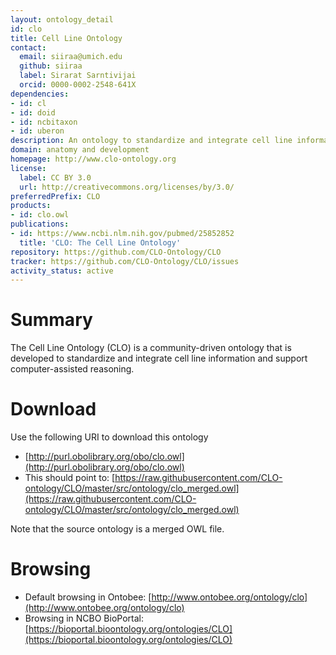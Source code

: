 ```yaml
---
layout: ontology_detail
id: clo
title: Cell Line Ontology
contact:
  email: siiraa@umich.edu
  github: siiraa
  label: Sirarat Sarntivijai
  orcid: 0000-0002-2548-641X
dependencies:
- id: cl
- id: doid
- id: ncbitaxon
- id: uberon
description: An ontology to standardize and integrate cell line information and to support computer-assisted reasoning.
domain: anatomy and development
homepage: http://www.clo-ontology.org
license:
  label: CC BY 3.0
  url: http://creativecommons.org/licenses/by/3.0/
preferredPrefix: CLO
products:
- id: clo.owl
publications:
- id: https://www.ncbi.nlm.nih.gov/pubmed/25852852
  title: 'CLO: The Cell Line Ontology'
repository: https://github.com/CLO-Ontology/CLO
tracker: https://github.com/CLO-Ontology/CLO/issues
activity_status: active
---
```


# Summary

The Cell Line Ontology (CLO) is a community-driven ontology that is developed to standardize and integrate cell line information and support computer-assisted reasoning.

# Download

Use the following URI to download this ontology

* [http://purl.obolibrary.org/obo/clo.owl](http://purl.obolibrary.org/obo/clo.owl)
* This should point to: [https://raw.githubusercontent.com/CLO-ontology/CLO/master/src/ontology/clo_merged.owl](https://raw.githubusercontent.com/CLO-ontology/CLO/master/src/ontology/clo_merged.owl) 

Note that the source ontology is a merged OWL file.  

# Browsing

* Default browsing in Ontobee: [http://www.ontobee.org/ontology/clo](http://www.ontobee.org/ontology/clo)
* Browsing in NCBO BioPortal: [https://bioportal.bioontology.org/ontologies/CLO](https://bioportal.bioontology.org/ontologies/CLO)
